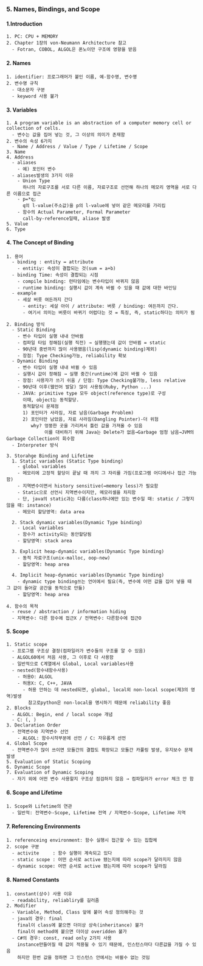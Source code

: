 ### 5. Names, Bindings, and Scope

#### 1.Introduction
    1. PC: CPU + MEMORY
    2. Chapter 1장의 von-Neumann Architecture 참고
      - Fotran, COBOL, ALGOL은 폰노이만 구조에 영향을 받음

#### 2. Names
    1. identifier: 프로그래머가 붙인 이름, 예-함수명, 변수명
    2. 변수명 규칙
      - 대소문자 구분
      - keyword 사용 불가

#### 3. Variables
    1. A program variable is an abstraction of a computer memory cell or collection of cells.
      - 변수는 값을 집어 넣는 것, 그 이상의 의미가 존재함
    2. 변수의 속성 6가지
      - Name / Address / Value / Type / Lifetime / Scope
    3. Name
    4. Address
      - aliases
        - 예) 포인터 변수
      - aliases발생의 3가지 이유
        - Union Type
          하나의 자료구조를 서로 다른 이름, 자료구조로 선언해 하나의 메모리 영역을 서로 다른 이름으로 접근
        - p=*q;
          q의 l-value(주소값)을 p의 l-value에 넣어 같은 메모리를 가리킴
        - 함수의 Actual Parameter, Formal Parameter
          call-by-reference일때, aliase 발생
    5. Value
    6. Type

#### 4. The Concept of Binding
    1. 용어
      - binding : entity ↔ attribute
        - entitiy: 속성이 결합되는 것(sum = a+b)
      - binding Time: 속성이 결합되는 시점
        - compile binding: 런타임에는 변수타입이 바뀌지 않음
        - runtime binding: 실행시 값이 계속 바뀔 수 있을 때 값에 대한 바인딩
      - example
        - 세살 버릇 여든까지 간다
          - entity: 세살 아이 / attribute: 버릇 / binding: 여든까지 간다.
          - 여기서 의미는 버릇이 바뀌기 어렵다는 것 = 특징, 즉, static하다는 의미가 됨
    
    2. Binding 방식
      - Static Binding
        - 변수 타입이 실행 내내 안바뀜
        - 컴파일 타임 정해짐(실행 직전) → 실행했는데 값이 안바뀜 = static
        - 90년대 중반까지 많이 사용됐음(lisp(dynamic binding)제외)
        - 장점: Type Checking가능, reliability 확보
      - Dynamic Binding
        - 변수 타입이 실행 내내 바뀔 수 있음
        - 실행시 값이 정해짐 → 실행 중간(runtime)에 값이 바뀔 수 있음
        - 장점: 사용자가 쓰기 쉬움 / 단점: Type Checking불가능, less relative
        - 90년대 이후(웹언어 발달) 많이 사용됨(Ruby, Python ...)
        - JAVA: primitive type 모두 object(reference type)로 구성
          이때, object는 동적할당.
          동적할당시 문제점
          1) 포인터가 사라짐, 자료 남음(Garbage Problem)
          2) 포인터만 남았음, 자료 사라짐(Dangling Pointer)-더 위험
             why? 엉뚱한 곳을 가리켜서 틀린 값을 가져올 수 있음
                  이를 대비하기 위해 Java는 Delete가 없음→Garbage 엄청 남음→JVM의 Garbage Collection이 회수함
      - Interpreter 방식
      
    3. Storahge Binding and Lifetime
      1. Static variables (Static Type binding)
        - global variables
        - 메모리에 고정적 할당이 끝날 때 까지 그 자리를 가짐(프로그램 어디에서나 접근 가능함)
        - 지역변수이면서 history sensitive(↔memory less)가 필요함
        - Static으로 선언시 지역변수이지만, 메모리셀을 차지함
        - 단, java의 static과는 다름(class하나에만 있는 변수일 때: static / 그렇지 않을 때: instance)
        - 메모리 할당영역: data area
        
      2. Stack dynamic variables(Dynamic Type binding)
        - Local variables
        - 함수가 activity되는 동안할당됨
        - 할당영역: stack area
        
      3. Explicit heap-dynamic variables(Dynamic Type binding)
        - 동적 자료구조(unix-malloc, oop-new)
        - 할당영역: heap area
        
      4. Implicit heap-dynamic variables(Dynamic Type binding)
        - dynamic type binding쓰는 언어에서 필요(즉, 변수에 어떤 값을 집어 넣을 때 그 값이 들어갈 공간을 동적으로 만듦)
        - 할당영역: heap area

    4. 함수의 목적
      - reuse / abstraction / information hiding
      - 지역변수: 다른 함수에 접근X / 전역변수: 다른함수에 접근O

#### 5. Scope
    1. Static scope
      - 프로그램 구조상 결정(컴파일러가 변수들의 구조를 알 수 있음)
      - ALGOL60에서 처음 사용, 그 이후로 다 사용함
      - 일반적으로 C계열에서 Global, Local variables사용
      - nested(함수내함수사용)
        - 허용O: ALGOL
        - 허용X: C, C++, JAVA
          - 허용 안하는 데 nested되면, global, local외 non-local scope(제3의 영역)발생
            참고로python은 non-local을 명시하기 때문에 reliability 좋음
    2. Blocks
      - ALGOL: Begin, end / local scope 개념
      - C: (, )
    3. Declaration Order
      - 전역변수와 지역변수 선언
        - ALGOL: 함수시작부분에 선언 / C: 자유롭게 선언
    4. Global Scope
      - 전역변수가 많이 쓰이면 모듈간의 결합도 확장되고 모듈간 카풀링 발생, 유지보수 문제 발생
    5. Evaluation of Static Scoping
    6. Dynamic Scope
    7. Evaluation of Dynamic Scoping
      - 자기 외에 어떤 변수 사용할지 구조상 점검하지 않음 → 컴파일러가 error 체크 안 함
      
#### 6. Scope and Lifetime
    1. Scope와 Lifetime의 연관
      - 일반적: 전역변수-Scope, Lifetime 전역 / 지역변수-Scope, Lifetime 지역
     
#### 7. Referencing Environments
    1. referenceing environment: 함수 실행시 접근할 수 있는 집합체
    2. scope 구분
      - activite     : 함수 실행이 계속되고 있다
      - static scope : 어떤 순서로 active 됐는지에 따라 scope가 달라지지 않음
      - dynamic scope: 어떤 순서로 active 됐는지에 따라 scope가 달라짐
      
#### 8. Named Constants
    1. constant(상수) 사용 이유
      - readability, reliabliry를 길러줌
    2. Modifier
      - Variable, Method, Class 앞에 붙어 속성 정의해주는 것
      - java의 경우: final
        final이 class에 붙으면 더이상 상속(inheritance) 불가
        final이 method에 붙으면 더이상 overidden 불가
      - C#의 경우: const, read only 2가지 사용
        instance만들어질 때 값이 적용될 수 있기 때문에, 인스턴스마다 다른값을 가질 수 있음
        하지만 한번 값을 정하면 그 인스턴스 안에서는 바뀔수 없는 것임
